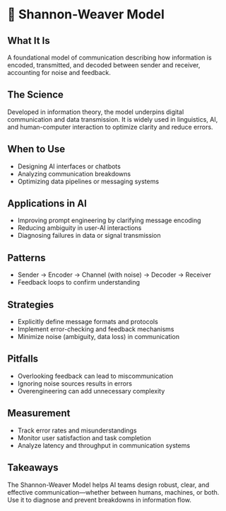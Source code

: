 # 🔄 Shannon-Weaver Model

## What It Is
A foundational model of communication describing how information is encoded, transmitted, and decoded between sender and receiver, accounting for noise and feedback.

## The Science
Developed in information theory, the model underpins digital communication and data transmission. It is widely used in linguistics, AI, and human-computer interaction to optimize clarity and reduce errors.

## When to Use
- Designing AI interfaces or chatbots
- Analyzing communication breakdowns
- Optimizing data pipelines or messaging systems

## Applications in AI
- Improving prompt engineering by clarifying message encoding
- Reducing ambiguity in user-AI interactions
- Diagnosing failures in data or signal transmission

## Patterns
- Sender → Encoder → Channel (with noise) → Decoder → Receiver
- Feedback loops to confirm understanding

## Strategies
- Explicitly define message formats and protocols
- Implement error-checking and feedback mechanisms
- Minimize noise (ambiguity, data loss) in communication

## Pitfalls
- Overlooking feedback can lead to miscommunication
- Ignoring noise sources results in errors
- Overengineering can add unnecessary complexity

## Measurement
- Track error rates and misunderstandings
- Monitor user satisfaction and task completion
- Analyze latency and throughput in communication systems

## Takeaways
The Shannon-Weaver Model helps AI teams design robust, clear, and effective communication—whether between humans, machines, or both. Use it to diagnose and prevent breakdowns in information flow.
